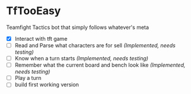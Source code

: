 # TfTooEasy
Teamfight Tactics bot that simply follows whatever's meta

- [X] Interact with tft game
- [ ] Read and Parse what characters are for sell *(Implemented, needs testing)*
- [ ] Know when a turn starts *(Implemented, needs testing)*
- [ ] Remember what the current board and bench look like *(Implemented, needs testing)*
- [ ] Play a turn
- [ ] build first working version
